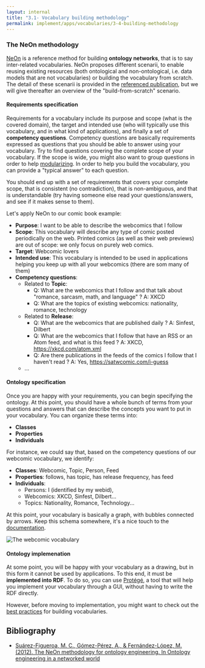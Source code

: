 ```yaml
---
layout: internal
title: "3.1- Vocabulary building methodology"
permalink: implement/apps/vocabularies/3-4-building-methodology
---
```


### The NeOn methodology

[NeOn](#ref_neon) is a reference method for building __ontology networks__, that is to say inter-related vocabularies. NeOn proposes different scenarii, to enable reusing existing resources (both ontological and non-ontological, i.e. data models that are not vocabularies) or building the vocabulary from scratch. The detail of these scenarii is provided in the [referenced publication](#ref_neon), but we will give thereafter an overview of the "build-from-scratch" scenario.

#### Requirements specification

Requirements for a vocabulary include its purpose and scope (what is the covered domain), the target and intended use (who will typically use this vocabulary, and in what kind of applications), and finally a set of __competency questions__. Competency questions are basically requirements expressed as questions that you should be able to answer using your vocabulary. Try to find questions covering the complete scope of your vocabulary. If the scope is wide, you might also want to group questions in order to help [modularizing](#modularization). In order to help you build the vocabulary, you can provide a "typical answer" to each question.

You should end up with a set of requirements that covers your complete scope, that is consistent (no contradiction), that is non-ambiguous, and that is understandable (try having someone else read your questions/answers, and see if it makes sense to them).

Let's apply NeOn to our comic book example:
- __Purpose__: I want to be able to describe the webcomics that I follow
- __Scope__: This vocabulary will describe any type of comic posted periodically on the web. Printed comics (as well as their web previews) are out of scope: we only focus on purely web comics.
- __Target__: Webcomic lovers
- __Intended use__: This vocabulary is intended to be used in applications helping you keep up with all your webcomics (there are som many of them)
- __Competency questions__:
    - Related to __Topic__:
        - Q: What are the webcomics that I follow and that talk about "romance, sarcasm, math, and language" ? A: XKCD
        - Q: What are the topics of existing webcomics: nationality, romance, technology
    - Related to __Release__:
        - Q: What are the webcomics that are published daily ? A: Sinfest, Dilbert
        - Q: What are the webcomics that I follow that have an RSS or an Atom feed, and what is this feed ? A: XKCD, https://xkcd.com/atom.xml
        - Q: Are there publications in the feeds of the comics I follow that I haven't read ? A: Yes, https://satwcomic.com/i-guess
    - ...

#### Ontology specification

Once you are happy with your requirements, you can begin specifying the ontology. At this point, you should have a whole bunch of terms from your questions and answers that can describe the concepts you want to put in your vocabulary. You can organize these terms into:
- __Classes__
- __Properties__
- __Individuals__

For instance, we could say that, based on the competency questions of our webcomic vocabulary, we identify:
- __Classes__: Webcomic, Topic, Person, Feed
- __Properties__: follows, has topic, has release frequency, has feed
- __Individuals__:
    - Persons: I (identified by my webid),
    - Webcomics: XKCD, Sinfest, Dilbert...
    - Topics: Nationality, Romance, Technology...

At this point, your vocabulary is basically a graph, with bubbles connected by arrows. Keep this schema somewhere, it's a nice touch to the [documentation](#documentation).

![The webcomic vocabulary]({{site.baseurl}}/assets/img/tutorials/vocabularies/webcomic_vocab.svg)

#### Ontology implemenation

At some point, you will be happy with your vocabulary as a drawing, but in this form it cannot be used by applications. To this end, it must be __implemented into RDF__. To do so, you can use [Protégé](https://protege.stanford.edu/), a tool that will help you implement your vocabulary through a GUI, without having to write the RDF directly.

However, before moving to implementation, you might want to check out the [best practices](3-2-building-best-practices) for building vocabularies.

## Bibliography

- <a id="ref_neon"/> <a href="https://pdfs.semanticscholar.org/3d34/d26ddc2024b80c3296a8552e160d973cd9a2.pdf">Suárez-Figueroa, M. C., Gómez-Pérez, A., & Fernández-López, M. (2012). The NeOn methodology for ontology engineering. In Ontology engineering in a networked world</a>
